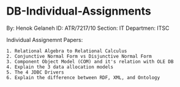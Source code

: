 # DB-Individual-Assignments

By: Henok Gelaneh
ID: ATR/7217/10
Section: IT 
Departmen: ITSC

Individual Assignemnt Papers:
```
1. Relational Algebra to Relational Calculus
2. Conjunctive Normal Form vs Disjunctive Normal Form
3. Component Object Model (COM) and it's relation with OLE DB
4. Explain the 3 data allocation models 
5. The 4 JDBC Drivers
6. Explain the difference between RDF, XML, and Ontology

```
